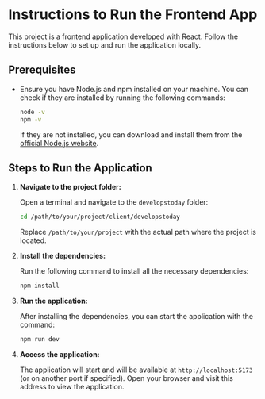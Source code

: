 # Instructions to Run the Frontend App

This project is a frontend application developed with React. Follow the instructions below to set up and run the application locally.

## Prerequisites

- Ensure you have Node.js and npm installed on your machine. You can check if they are installed by running the following commands:

  ```bash
  node -v
  npm -v
  ```

  If they are not installed, you can download and install them from the [official Node.js website](https://nodejs.org/).

## Steps to Run the Application

1. **Navigate to the project folder:**

   Open a terminal and navigate to the `developstoday` folder:

   ```bash
   cd /path/to/your/project/client/developstoday
   ```

   Replace `/path/to/your/project` with the actual path where the project is located.

2. **Install the dependencies:**

   Run the following command to install all the necessary dependencies:

   ```bash
   npm install
   ```

3. **Run the application:**

   After installing the dependencies, you can start the application with the command:

   ```bash
   npm run dev
   ```

4. **Access the application:**

   The application will start and will be available at `http://localhost:5173` (or on another port if specified). Open your browser and visit this address to view the application.
